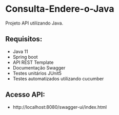 # Consulta-Endere-o-Java

Projeto API utilizando Java.

## Requisitos:
- Java 11
- Spring boot
- API REST Template
- Documentação Swagger
- Testes unitários JUnit5
- Testes automatizados utilizando cucumber


## Acesso API:
- http://localhost:8080/swagger-ui/index.html
